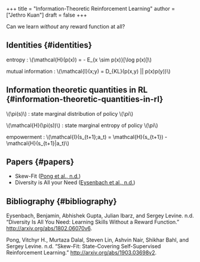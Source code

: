 +++
title = "Information-Theoretic Reinforcement Learning"
author = ["Jethro Kuan"]
draft = false
+++

Can we learn _without_ any reward function at all?

## Identities {#identities}

entropy
: \\(\mathcal{H}(p(x)) = - E\_{x \sim p(x)}[\log p(x)]\\)

mutual information
: \\(\mathcal{I}(x;y) = D\_{KL}(p(x,y) || p(x)p(y))\\)

## Information theoretic quantities in RL {#information-theoretic-quantities-in-rl}

\\(\pi(s)\\)
: state marginal distribution of policy \\(\pi\\)

\\(\mathcal{H}(\pi(s))\\)
: state marginal entropy of policy \\(\pi\\)

empowerment
: \\(\mathcal{I}(s\_{t+1};a_t) = \mathcal{H}(s\_{t+1}) - \mathcal{H}(s\_{t+1}|a_t)\\)

## Papers {#papers}

- Skew-Fit ([Pong et al., n.d.](#org07fe483))
- Diversity is All your Need ([Eysenbach et al., n.d.](#org661fd80))

## Bibliography {#bibliography}

<a id="org661fd80"></a>Eysenbach, Benjamin, Abhishek Gupta, Julian Ibarz, and Sergey Levine. n.d. “Diversity Is All You Need: Learning Skills Without a Reward Function.” <http://arxiv.org/abs/1802.06070v6>.

<a id="org07fe483"></a>Pong, Vitchyr H., Murtaza Dalal, Steven Lin, Ashvin Nair, Shikhar Bahl, and Sergey Levine. n.d. “Skew-Fit: State-Covering Self-Supervised Reinforcement Learning.” <http://arxiv.org/abs/1903.03698v2>.
